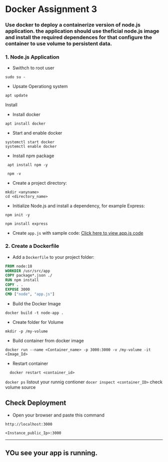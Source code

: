 # Docker Assignment 3

### Use docker to deploy a containerize version of node.js application. the application should use theficial node.js image and install the required dependences for that configure the container to use volume to persistent data. 


### 1. Node.js Application

- Swithch to root user
``` 
sudo su -
```
- Upsate Operationg system
```
apt update
```
Install 
- Install docker
``` 
apt install docker 
```
- Start and enable docker
```
systemctl start docker
systemctl enable docker
```
- Install npm package
 ```
  apt install npm -y
 ```
 ```
  npm -v
 ```
  
- Create a project directory:

```
mkdir <anyname> 
cd <directory_name>
```

- Initialize Node.js and install a dependency, for example Express:

```
npm init -y
```
```
npm install express
```

- Create `app.js` with sample code:
[Click here to view app.js code](https://github.com/Mayurhatte09/docker/blob/main/app.js)

### 2. Create a Dockerfile

- Add a `Dockerfile` to your project folder:

```dockerfile
FROM node:18
WORKDIR /usr/src/app
COPY package*.json ./
RUN npm install
COPY . .
EXPOSE 3000
CMD ["node", "app.js"]
```

- Build the Docker Image
```
docker build -t node-app .
```


- Create folder for Volume
```
mkdir -p /my-volume
```
- Build container from docker image
```
docker run --name <Container_name> -p 3000:3000 -v /my-volume -it <Image_Id>
```
- Restart container
```
  docker restart <container_id>
```
`docker ps` listout your runnig contioner
`docer inspect <container_ID>` check volume source

## Check Deployment
- Open your browser and paste this command
```visit
http://localhost:3000
```
```visit
<Instance_public_Ip>:3000
```
---
YOu see your app is running.
---




